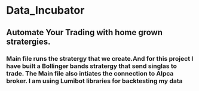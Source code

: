 # Data_Incubator

## Automate  Your Trading with home grown stratergies.  

### Main file runs the stratergy that we create.And for this project I have built a Bollinger bands stratergy that send singlas to trade. The Main file also intiates the connection to Alpca broker. I am using Lumibot libraries for backtesting my data
